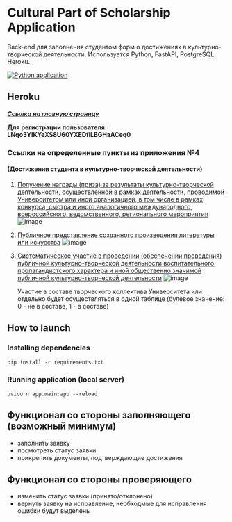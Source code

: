 # Cultural Part of Scholarship Application
Back-end для заполнения студентом форм о достижениях в культурно-творческой деятельности. Используется Python, FastAPI, PostgreSQL, Heroku.

[![Python application](https://github.com/IVBO-07-19/scholarship-culture-part/actions/workflows/tests.yml/badge.svg)](https://github.com/IVBO-07-19/scholarship-culture-part/actions/workflows/tests.yml)

## Heroku
 ***[Ссылка на главную страницу](https://culturalpart.herokuapp.com/docs)***
 
**Для регистрации пользователя: LNqo3YIKYeXS8U60YXEDflLBGHaACeq0**

### Ссылки на определенные пункты из приложения №4 
#### (Достижения студента в культурно-творческой деятельности)
1. [Получение награды (приза) за результаты культурно-творческой деятельности, осуществленной в рамках деятельности, проводимой Университетом или
иной организацией, в том числе в рамках конкурса, смотра и иного аналогичного международного, всероссийского, ведомственного,
регионального мероприятия](https://culturalpart.herokuapp.com/api/culture/prizes/)
   ![image](https://sun9-25.userapi.com/impf/WJgQSEh1_pMKSmY3ltOth9NZr8xE3g65UdCebg/gHuruxK8eQw.jpg?size=668x392&quality=96&sign=ef439b6cf046ea53cd54930cca33b79c&type=album)
   
   
2. [Публичное представление созданного произведения литературы или искусства](https://culturalpart.herokuapp.com/api/culture/artworks/)
   ![image](https://sun9-9.userapi.com/impf/SGK-fnP8oaiUHkHGUiXFiNtt_jpxnxdjTFe8dg/Y1EDcwMeoRg.jpg?size=703x374&quality=96&sign=b99b67c555fbd2e737a9b8d2d7f73508&type=album)
  
 
3. [Систематическое участие в проведении (обеспечении проведения) публичной культурно-творческой деятельности воспитательного, пропагандистского
характера и иной общественно значимой публичной культурно-творческой деятельности](https://culturalpart.herokuapp.com/api/culture/activity/)
   ![image](https://sun9-31.userapi.com/impf/QYhy7u_1qZHGC3r0HSCWns6GGDVkBFHKb1zbUQ/ejrAJ4-_Ksg.jpg?size=691x375&quality=96&sign=442b5ee4e73de00981de560fa8bf5d8b&type=album)
   
   Участие в составе творческого коллектива Университета или отдельно будет осуществляться в одной таблице (булевое значение: 0 - не в составе, 1 - в составе)

## How to launch
### Installing dependencies
    pip install -r requirements.txt
### Running application (local server)
	uvicorn app.main:app --reload

## Функционал со стороны заполняющего (возможный минимум)

- заполнить заявку
- посмотреть статус заявки
- прикрепить документы, подтверждающие достижения

## Функционал со стороны проверяющего
- изменить статус заявки (принято/отклонено)
- вернуть заявку на исправление, необходмые для исправления ошибки будут выделены

